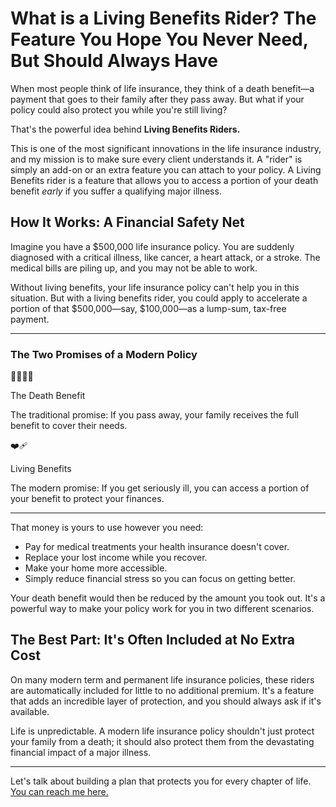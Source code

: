 # What is a Living Benefits Rider? The Feature You Hope You Never Need, But Should Always Have

When most people think of life insurance, they think of a death benefit—a payment that goes to their family after they pass away. But what if your policy could also protect you while you're still living?

That's the powerful idea behind **Living Benefits Riders.**

This is one of the most significant innovations in the life insurance industry, and my mission is to make sure every client understands it. A "rider" is simply an add-on or an extra feature you can attach to your policy. A Living Benefits rider is a feature that allows you to access a portion of your death benefit *early* if you suffer a qualifying major illness.

## How It Works: A Financial Safety Net

Imagine you have a $500,000 life insurance policy. You are suddenly diagnosed with a critical illness, like cancer, a heart attack, or a stroke. The medical bills are piling up, and you may not be able to work.

Without living benefits, your life insurance policy can't help you in this situation. But with a living benefits rider, you could apply to accelerate a portion of that $500,000—say, $100,000—as a lump-sum, tax-free payment.

---

<div class="bg-slate-100 p-6 rounded-lg my-8">
    <h3 class="text-xl font-bold text-center text-slate-800 mb-6">The Two Promises of a Modern Policy</h3>
    <div class="grid grid-cols-1 md:grid-cols-2 gap-6 text-center">
        <div class="bg-white p-4 rounded-lg shadow">
            <p class="text-3xl">👨‍👩‍👧‍👦</p>
            <p class="font-semibold text-slate-700 mt-2">The Death Benefit</p>
            <p class="text-sm mt-1 text-slate-500">The traditional promise: If you pass away, your family receives the full benefit to cover their needs.</p>
        </div>
        <div class="bg-white p-4 rounded-lg shadow">
            <p class="text-3xl">❤️‍🩹</p>
            <p class="font-semibold text-slate-700 mt-2">Living Benefits</p>
            <p class="text-sm mt-1 text-slate-500">The modern promise: If you get seriously ill, you can access a portion of your benefit to protect your finances.</p>
        </div>
    </div>
</div>

---

That money is yours to use however you need:

-   Pay for medical treatments your health insurance doesn't cover.
-   Replace your lost income while you recover.
-   Make your home more accessible.
-   Simply reduce financial stress so you can focus on getting better.

Your death benefit would then be reduced by the amount you took out. It's a powerful way to make your policy work for you in two different scenarios.

## The Best Part: It's Often Included at No Extra Cost

On many modern term and permanent life insurance policies, these riders are automatically included for little to no additional premium. It's a feature that adds an incredible layer of protection, and you should always ask if it's available.

Life is unpredictable. A modern life insurance policy shouldn't just protect your family from a death; it should also protect them from the devastating financial impact of a major illness.

---
Let's talk about building a plan that protects you for every chapter of life. [You can reach me here.](/#contact)